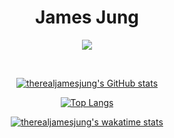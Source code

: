 <div align="center">

# James Jung

<a href="https://hits.seeyoufarm.com"><img src="https://hits.seeyoufarm.com/api/count/incr/badge.svg?url=https%3A%2F%2Fgithub.com%2Ftherealjamesjung&count_bg=%23D07376&title_bg=%23555555&icon=&icon_color=%23E7E7E7&title=hits&edge_flat=false"/></a>

<br>

[![therealjamesjung's GitHub stats](https://github-readme-stats.vercel.app/api?username=therealjamesjung&theme=onedark)](https://github.com/anuraghazra/github-readme-stats)

[![Top Langs](https://github-readme-stats.vercel.app/api/top-langs/?username=therealjamesjung&layout=compact&exclude_repo=sejongsilloc,sw-evaluation,ML_2022,42Cursus,Marble,AI_2022,42Piscine,AlgorithmClass&theme=onedark)](https://github.com/anuraghazra/github-readme-stats)

[![therealjamesjung's wakatime stats](https://github-readme-stats.vercel.app/api/wakatime?username=therealjamesjung&theme=onedark)](https://github.com/anuraghazra/github-readme-stats)

</div>
